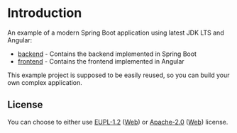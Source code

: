 # Introduction

An example of a modern Spring Boot application using latest JDK LTS and Angular:
* [backend](./backend) - Contains the backend implemented in Spring Boot
* [frontend](./frontend) - Contains the frontend implemented in Angular

This example project is supposed to be easily reused, so you can build your own complex application.

## License
You can choose to either use [EUPL-1.2](./LICENSE-EUPL-1.2) ([Web](https://spdx.org/licenses/EUPL-1.2.html)) or [Apache-2.0](./LICENSE-Apache-2.0) ([Web](https://spdx.org/licenses/Apache-2.0.html)) license.

